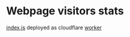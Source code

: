 # Webpage visitors stats

[index.js](index.js) deployed as cloudflare [worker](https://developers.cloudflare.com/workers/)